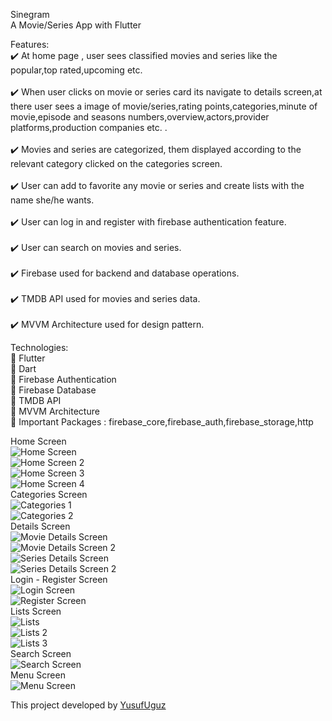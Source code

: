 Sinegram<br />
A Movie/Series App with Flutter<br />

Features:<br />
:heavy_check_mark: At home page , user sees classified movies and series like the popular,top rated,upcoming etc.<br />
<br />
:heavy_check_mark: When user clicks on movie or series card its navigate to details screen,at there user sees a image of movie/series,rating points,categories,minute of movie,episode and seasons numbers,overview,actors,provider platforms,production companies etc. .<br />
<br />
:heavy_check_mark: Movies and series are categorized, them displayed according to the relevant category clicked on the categories screen.<br />
<br />
:heavy_check_mark: User can add to favorite any movie or series and create lists with the name she/he wants. <br />
<br />
:heavy_check_mark: User can log in and register with firebase authentication feature.<br />
<br />
:heavy_check_mark: User can search on movies and series.<br />
<br />
:heavy_check_mark: Firebase used for backend and database operations.<br />
<br />
:heavy_check_mark: TMDB API used for movies and series data.<br />
<br />
:heavy_check_mark: MVVM Architecture used for design pattern.<br />



Technologies:<br />
:pushpin: Flutter<br />
:pushpin: Dart<br />
:pushpin: Firebase Authentication<br />
:pushpin: Firebase Database<br />
:pushpin: TMDB API<br />
:pushpin: MVVM Architecture<br />
:pushpin: Important Packages : firebase_core,firebase_auth,firebase_storage,http<br />

Home Screen<br />
![Home Screen](./1.png)<br />
![Home Screen 2](./2.png)<br />
![Home Screen 3](./3.png)<br />
![Home Screen 4](./4.png)<br />
Categories Screen<br />
![Categories 1](./5.png)<br />
![Categories 2](./6.png)<br />
Details Screen<br />
![Movie Details Screen](./12.png)<br />
![Movie Details Screen 2](./13.png)<br />
![Series Details Screen](./15.png)<br />
![Series Details Screen 2](./17.png)<br />
Login - Register Screen<br />
![Login Screen](./9.png)<br />
![Register Screen](./10.png)<br />
Lists Screen<br />
![Lists](./8.png)<br />
![Lists 2](./11.png)<br />
![Lists 3](./16.png)<br />
Search Screen<br />
![Search Screen](./14.png)<br />
Menu Screen<br />
![Menu Screen](./7.png)<br />


This project developed by [YusufUguz](https://github.com/YusufUguz)<br />
